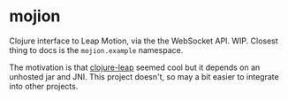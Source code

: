 mojion
======

Clojure interface to Leap Motion, via the the WebSocket API. WIP. Closest thing to docs is the `mojion.example` namespace.

The motivation is that [clojure-leap](https://github.com/ohpauleez/clojure-leap) seemed cool but it depends on an unhosted jar and JNI. This project doesn't, so may a bit easier to integrate into other projects.
